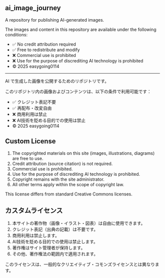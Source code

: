 ## ai_image_journey

A repository for publishing AI-generated images.

The images and content in this repository are available under the following conditions:

- ✅ No credit attribution required  
- ✅ Free to redistribute and modify  
- ❌ Commercial use is prohibited  
- ❌ Use for the purpose of discrediting AI technology is prohibited  
- © 2025 easygoing0114  

---

AI で生成した画像を公開するためのリポジトリです。

このリポジトリ内の画像およびコンテンツは、以下の条件で利用可能です：

- ✅ クレジット表記不要  
- ✅ 再配布・改変自由  
- ❌ 商用利用は禁止  
- ❌ AI技術を貶める目的での使用は禁止  
- © 2025 easygoing0114  

## Custom License

1. The copyrighted materials on this site (images, illustrations, diagrams) are free to use.  
2. Credit attribution (source citation) is not required.  
3. Commercial use is prohibited.  
4. Use for the purpose of discrediting AI technology is prohibited.  
5. Copyright remains with the site administrator.  
6. All other terms apply within the scope of copyright law.  

This license differs from standard Creative Commons licenses.

## カスタムライセンス

1. 本サイトの著作物（画像・イラスト・図表）は自由に使用できます。  
2. クレジット表記（出典の記載）は不要です。  
3. 商用利用は禁止します。  
4. AI技術を貶める目的での使用は禁止します。  
5. 著作権はサイト管理者が保持します。  
6. その他、著作権法の範囲内で適用されます。  

このライセンスは、一般的なクリエイティブ・コモンズライセンスとは異なります。